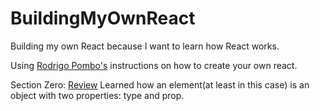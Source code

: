 # BuildingMyOwnReact
Building my own React because I want to learn how React works. 

Using [Rodrigo Pombo's](https://pomb.us/build-your-own-react/) instructions on how to create your own react. 

Section Zero: [Review](https://github.com/jflopezr11/BuildingMyOwnReact/blob/master/stepZeroReview.js) Learned how an element(at least in this case) is an object with two properties: type and prop.
